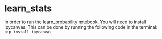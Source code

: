 # learn_stats

In order to run the learn_probability notebook. You will need to install ipycanvas.
This can be done by running the following code in the terminal:<br>
`pip install ipycanvas`
